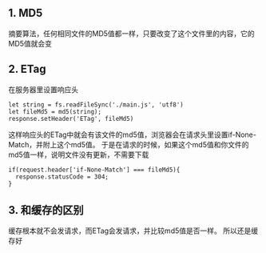 ## 1. MD5
摘要算法，任何相同文件的MD5值都一样，只要改变了这个文件里的内容，它的MD5值就会变

##  2. ETag
在服务器里设置响应头
```
let string = fs.readFileSync('./main.js', 'utf8')
let fileMd5 = md5(string);
response.setHeader('ETag', fileMd5)
```
这样响应头的ETag中就会有该文件的md5值，浏览器会在请求头里设置if-None-Match，并附上这个md5值。
于是在请求的时候，如果这个md5值和你文件的md5值一样，说明文件没有更新，不需要下载
```
if(request.header['if-None-Match'] === fileMd5){
  response.statusCode = 304;
}
```

## 3. 和缓存的区别
缓存根本就不会发请求，而ETag会发请求，并比较md5值是否一样。
所以还是缓存好

